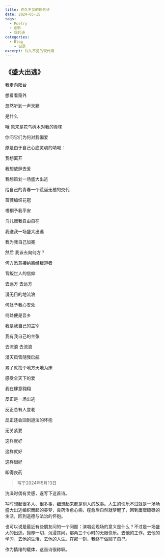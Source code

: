 ```yaml
---
title: 许久不见的现代诗
date: 2024-05-15
tags:
  - Poetry
  - 创作
  - 现代诗
categories:
  - Blog
    - 记录
excerpt: 许久不见的现代诗
---
```


## 《盛大出逃》

我走向阳台

想看看窗外

忽然听到一声天籁

是什么

哦 原来是花鸟树木对我的青睐

你问它们为何对我偏爱

原是由于自己心底灵魂的呐喊：


我想离开

我想放肆去爱

我想策划一场盛大出逃

给自己的青春一个荒诞无稽的交代


蔷薇编织花冠

梧桐予我平安

鸟儿赠我自由自在

我送我一场盛大出逃

我为我自己加冕

然后 我该去向何方？

何方愿意接纳离经叛道者

背叛世人的信仰


去远方 去远方

漫无目的地流浪

何处予我心安处

何处便是吾乡

我是我自己的主宰

我有我自己的主张

去流浪 去流浪

漫天风雪随我启航

累了就找个地方天地为床

感受全天下的爱

我在肆意翱翔


反正是一场出逃

反正总有人变老

反正还会回到道法的怀抱

无关紧要

这样就好

这样就好

这样很好

即得良药



> 写于2024年5月13日

洗澡时偶有灵感，遂写下这首诗。

写时想起很多人、很多事，细想起来都是别人的故事。人生的快乐不过就是一场场盛大出逃编织而起的美梦，良药治愈心病，痊愈后自然就梦醒了，回到庸庸碌碌的生活，回到道德与法治的怀抱。

也可以说是最近有些朋友问的一个问题：演唱会现场的意义是什么？不过是一场盛大的出逃。抛却一切，沉浸其间，那两三个小时的无限快乐。去他的工作，去他的学习，去他的生活，去他的人生。在那一刻，我终于做回了自己。

作为情绪的载体，这首诗很称职。
